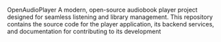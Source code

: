 OpenAudioPlayer
A modern, open-source audiobook player project designed for seamless listening and library management. This repository contains the source code for the player application, its backend services, and documentation for contributing to its development
